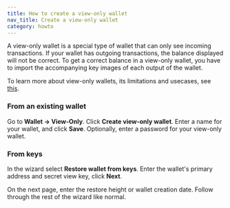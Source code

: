 ```yaml
---
title: How to create a view-only wallet
nav_title: Create a view-only wallet
category: howto
---
```


A view-only wallet is a special type of wallet that can only see incoming transactions. If your wallet has outgoing transactions, the balance displayed will not be correct. To get a correct balance in a view-only wallet, you have to import the accompanying key images of each output of the wallet.

To learn more about view-only wallets, its limitations and usecases, see [this](https://www.getmonero.org/resources/user-guides/view_only.html).

### From an existing wallet

Go to **Wallet → View-Only**. Click **Create view-only wallet**. Enter a name for your wallet, and click **Save**. Optionally, enter a password for your view-only wallet.

### From keys

In the wizard select **Restore wallet from keys**. Enter the wallet's primary address and secret view key, click **Next**.

On the next page, enter the restore height or wallet creation date. Follow through the rest of the wizard like normal.

